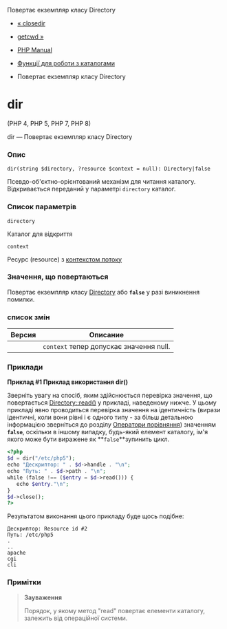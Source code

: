 Повертає екземпляр класу Directory

-   [« closedir](function.closedir.html)
    
-   [getcwd »](function.getcwd.html)
    
-   [PHP Manual](index.html)
    
-   [Функції для роботи з каталогами](ref.dir.html)
    
-   Повертає екземпляр класу Directory
    

# dir

(PHP 4, PHP 5, PHP 7, PHP 8)

dir — Повертає екземпляр класу Directory

### Опис

```methodsynopsis
dir(string $directory, ?resource $context = null): Directory|false
```

Псевдо-об'єктно-орієнтований механізм для читання каталогу. Відкривається переданий у параметрі `directory` каталог.

### Список параметрів

`directory`

Каталог для відкриття

`context`

Ресурс (resource) з [контекстом потоку](stream.contexts.html)

### Значення, що повертаються

Повертає екземпляр класу [Directory](class.directory.html) або **`false`** у разі виникнення помилки.

### список змін

| Версия | Описание                                |
|--------|-----------------------------------------|
|        | `context` тепер допускає значення null. |

### Приклади

**Приклад #1 Приклад використання **dir()****

Зверніть увагу на спосіб, яким здійснюється перевірка значення, що повертається [Directory::read()](directory.read.html) у прикладі, наведеному нижче. У цьому прикладі явно проводиться перевірка значення на ідентичність (вирази ідентичні, коли вони рівні і є одного типу - за більш детальною інформацією зверніться до розділу [Оператори порівняння](language.operators.comparison.html)) значенням **`false`**, оскільки в іншому випадку, будь-який елемент каталогу, ім'я якого може бути виражене як \*\*`false`\*\*зупинить цикл.

```php
<?php
$d = dir("/etc/php5");
echo "Дескриптор: " . $d->handle . "\n";
echo "Путь: " . $d->path . "\n";
while (false !== ($entry = $d->read())) {
   echo $entry."\n";
}
$d->close();
?>
```

Результатом виконання цього прикладу буде щось подібне:

```
Дескриптор: Resource id #2
Путь: /etc/php5
.
..
apache
cgi
cli
```

### Примітки

> **Зауваження**
> 
> Порядок, у якому метод "read" повертає елементи каталогу, залежить від операційної системи.
